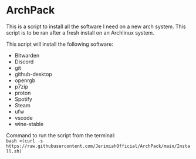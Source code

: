 # ArchPack
This is a script to install all the software I need on a new arch system. This script is to be ran after a fresh install on an Archlinux system.

This script will install the following software:
- Bitwarden
- Discord
- git
- github-desktop
- openrgb
- p7zip
- proton
- Spotify
- Steam
- ufw
- vscode
- wine-stable

Command to run the script from the terminal:  
`bash <(curl -s https://raw.githubusercontent.com/JerimiahOfficial/ArchPack/main/Install.sh)`
